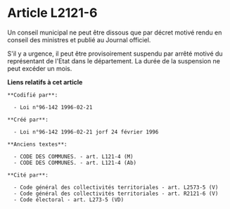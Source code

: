 # Article L2121-6

Un conseil municipal ne peut être dissous que par décret motivé rendu en conseil des ministres et publié au Journal officiel.

S'il y a urgence, il peut être provisoirement suspendu par arrêté motivé du représentant de l'Etat dans le département. La
durée de la suspension ne peut excéder un mois.

**Liens relatifs à cet article**

	**Codifié par**:

	  - Loi n°96-142 1996-02-21

	**Créé par**:

	  - Loi n°96-142 1996-02-21 jorf 24 février 1996

	**Anciens textes**:

	  - CODE DES COMMUNES. - art. L121-4 (M)
	  - CODE DES COMMUNES. - art. L121-4 (Ab)

	**Cité par**:

	  - Code général des collectivités territoriales - art. L2573-5 (V)
	  - Code général des collectivités territoriales - art. R2121-6 (V)
	  - Code électoral - art. L273-5 (VD)
